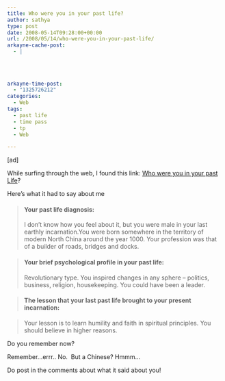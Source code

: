 ```yaml
---
title: Who were you in your past life?
author: sathya
type: post
date: 2008-05-14T09:28:00+00:00
url: /2008/05/14/who-were-you-in-your-past-life/
arkayne-cache-post:
  - |
    
    
    
    
arkayne-time-post:
  - "1325726212"
categories:
  - Web
tags:
  - past life
  - time pass
  - tp
  - Web

---
```

[ad]

While surfing through the web, I found this link: [Who were you in your past Life][1]?

Here&#8217;s what it had to say about me

> #### Your past life diagnosis:
> 
> I don&#8217;t know how you feel about it, but you were male in your last earthly incarnation.You were born somewhere in the territory of modern North China around the year 1000. Your profession was that of a builder of roads, bridges and docks.

> #### Your brief psychological profile in your past life:
> 
> Revolutionary type. You inspired changes in any sphere &#8211; politics, business, religion, housekeeping. You could have been a leader.

> #### The lesson that your last past life brought to your present incarnation:

> Your lesson is to learn humility and faith in spiritual principles. You should believe in higher reasons.

Do you remember now?

Remember&#8230;errr.. No.  But a Chinese? Hmmm&#8230;

Do post in the comments about what it said about you!

 [1]: http://www.thebigview.com/pastlife/index.html
